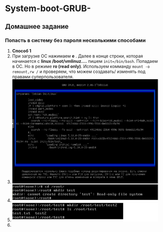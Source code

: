# System-boot-GRUB-
## Домашнее задание
### Попасть в систему без пароля несколькими способами
1.  **Способ 1**
2.  При загрузке ОС нажимаем  **e** .  Далее в конце строки, которая начинается с **linux /boot/vmlinuz....** пишем  ``` init=/bin/bash ```. Попадаем в ОС. Но в режиме **ro (read only)**. Используем комманду ``` mount -o remount,rw / ```  и проверяем, что можем создавать/ изменять под правами суперпользователя.
3.  ![alt text](./Pictures/1.png)
4.  ![alt text](./Pictures/2.png)
5.  ![alt text](./Pictures/3.png)
6. 
 
